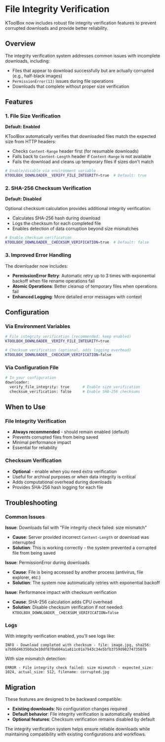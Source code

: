 # File Integrity Verification

KToolBox now includes robust file integrity verification features to prevent corrupted downloads and provide better reliability.

## Overview

The integrity verification system addresses common issues with incomplete downloads, including:
- Files that appear to download successfully but are actually corrupted (e.g., half-black images)
- `PermissionError(13)` issues during file operations
- Downloads that complete without proper size verification

## Features

### 1. File Size Verification

**Default: Enabled**

KToolBox automatically verifies that downloaded files match the expected size from HTTP headers:

- Checks `Content-Range` header first (for resumable downloads)  
- Falls back to `Content-Length` header if `Content-Range` is not available
- Fails the download and cleans up temporary files if sizes don't match

```bash
# Enable/disable via environment variable
KTOOLBOX_DOWNLOADER__VERIFY_FILE_INTEGRITY=true  # Default: true
```

### 2. SHA-256 Checksum Verification

**Default: Disabled**

Optional checksum calculation provides additional integrity verification:

- Calculates SHA-256 hash during download
- Logs the checksum for each completed file
- Enables detection of data corruption beyond size mismatches

```bash
# Enable checksum verification
KTOOLBOX_DOWNLOADER__CHECKSUM_VERIFICATION=true  # Default: false
```

### 3. Improved Error Handling

The downloader now includes:

- **PermissionError Retry**: Automatic retry up to 3 times with exponential backoff when file rename operations fail
- **Atomic Operations**: Better cleanup of temporary files when operations fail
- **Enhanced Logging**: More detailed error messages with context

## Configuration

### Via Environment Variables

```bash
# File integrity verification (recommended: keep enabled)
KTOOLBOX_DOWNLOADER__VERIFY_FILE_INTEGRITY=true

# Checksum verification (optional, adds logging overhead)
KTOOLBOX_DOWNLOADER__CHECKSUM_VERIFICATION=false
```

### Via Configuration File

```python
# In your configuration
downloader:
  verify_file_integrity: true      # Enable size verification
  checksum_verification: false     # Enable SHA-256 checksums
```

## When to Use

### File Integrity Verification
- **Always recommended** - should remain enabled (default)
- Prevents corrupted files from being saved
- Minimal performance impact
- Essential for reliability

### Checksum Verification  
- **Optional** - enable when you need extra verification
- Useful for archival purposes or when data integrity is critical
- Adds computational overhead during downloads
- Provides SHA-256 hash logging for each file

## Troubleshooting

### Common Issues

**Issue**: Downloads fail with "File integrity check failed: size mismatch"
- **Cause**: Server provided incorrect `Content-Length` or download was interrupted
- **Solution**: This is working correctly - the system prevented a corrupted file from being saved

**Issue**: PermissionError during downloads  
- **Cause**: File is being accessed by another process (antivirus, file explorer, etc.)
- **Solution**: The system now automatically retries with exponential backoff

**Issue**: Performance impact with checksum verification
- **Cause**: SHA-256 calculation adds CPU overhead
- **Solution**: Disable checksum verification if not needed: `KTOOLBOX_DOWNLOADER__CHECKSUM_VERIFICATION=false`

### Logs

With integrity verification enabled, you'll see logs like:

```
INFO - Download completed with checksum - file: image.jpg, sha256: a7b86d4635b0a3e10df870a604a1a811c01a7943c34e5bfb3759d9827473507b
```

With size mismatch detection:

```
ERROR - File integrity check failed: size mismatch - expected_size: 1024, actual_size: 512, filename: corrupted.jpg
```

## Migration

These features are designed to be backward compatible:

- **Existing downloads**: No configuration changes required
- **Default behavior**: File integrity verification is automatically enabled
- **Optional features**: Checksum verification remains disabled by default

The integrity verification system helps ensure reliable downloads while maintaining compatibility with existing configurations and workflows.